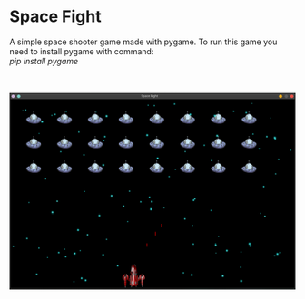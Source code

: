 <h1>Space Fight</h1>
A simple space shooter game made with pygame. To run this game you need to install pygame with command: <br>
<i> pip install pygame </i><br><br><br>

![not loaded](images/Space_Fight.png)
